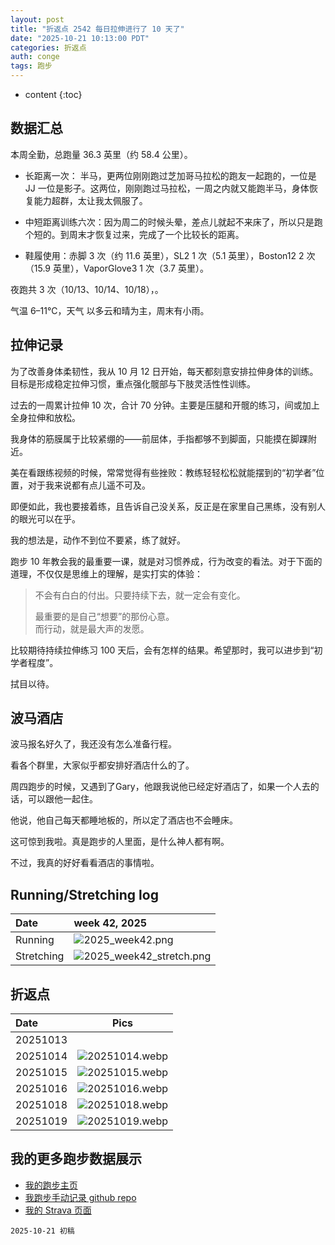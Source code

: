```yaml
---
layout: post
title: "折返点 2542 每日拉伸进行了 10 天了"
date: "2025-10-21 10:13:00 PDT"
categories: 折返点
auth: conge
tags: 跑步
---
```

* content
{:toc}

## 数据汇总

本周全勤，总跑量 36.3 英里（约 58.4 公里）。





* 长距离一次： 半马，更两位刚刚跑过芝加哥马拉松的跑友一起跑的，一位是 JJ 一位是影子。这两位，刚刚跑过马拉松，一周之内就又能跑半马，身体恢复能力超群，太让我太佩服了。

* 中短距离训练六次：因为周二的时候头晕，差点儿就起不来床了，所以只是跑个短的。到周末才恢复过来，完成了一个比较长的距离。

* 鞋履使用：赤脚 3 次（约 11.6 英里），SL2 1 次（5.1 英里），Boston12 2 次（15.9 英里），VaporGlove3 1 次（3.7 英里）。

夜跑共 3 次（10/13、10/14、10/18），。

气温 6–11℃，天气 以多云和晴为主，周末有小雨。

## 拉伸记录

为了改善身体柔韧性，我从 10 月 12 日开始，每天都刻意安排拉伸身体的训练。目标是形成稳定拉伸习惯，重点强化髋部与下肢灵活性性训练。

过去的一周累计拉伸 10 次，合计 70 分钟。主要是压腿和开髋的练习，间或加上全身拉伸和放松。

我身体的筋膜属于比较紧绷的——前屈体，手指都够不到脚面，只能摸在脚踝附近。

美在看跟练视频的时候，常常觉得有些挫败：教练轻轻松松就能摆到的“初学者”位置，对于我来说都有点儿遥不可及。

即便如此，我也要接着练，且告诉自己没关系，反正是在家里自己黑练，没有别人的眼光可以在乎。

我的想法是，动作不到位不要紧，练了就好。

跑步 10 年教会我的最重要一课，就是对习惯养成，行为改变的看法。对于下面的道理，不仅仅是思维上的理解，是实打实的体验：

> 不会有白白的付出。只要持续下去，就一定会有变化。
> 
> 最重要的是自己“想要”的那份心意。  
> 而行动，就是最大声的发愿。

比较期待持续拉伸练习 100 天后，会有怎样的结果。希望那时，我可以进步到“初学者程度”。

拭目以待。

## 波马酒店

波马报名好久了，我还没有怎么准备行程。

看各个群里，大家似乎都安排好酒店什么的了。

周四跑步的时候，又遇到了Gary，他跟我说他已经定好酒店了，如果一个人去的话，可以跟他一起住。

他说，他自己每天都睡地板的，所以定了酒店也不会睡床。

这可惊到我啦。真是跑步的人里面，是什么神人都有啊。

不过，我真的好好看看酒店的事情啦。

## Running/Stretching log

| Date     |                             week 42, 2025                              |
| :------- | :-------------------------------------------------------------------- |
| Running     | ![2025_week42.png](https://s2.loli.net/2025/10/22/nUcq7FlJzBfHWwV.png) |
| Stretching     | ![2025_week42_stretch.png](https://s2.loli.net/2025/10/22/DI8uOjHGcbKAx7T.png) |


## 折返点

| Date     |                                Pics                                   |
| :------- | :-------------------------------------------------------------------: |
| 20251013 |  |
| 20251014 | ![20251014.webp](https://s2.loli.net/2025/10/22/eX4pln9ybRaCr6j.webp) |
| 20251015 | ![20251015.webp](https://s2.loli.net/2025/10/22/ydA9TtajZxESp7W.webp) |
| 20251016 | ![20251016.webp](https://s2.loli.net/2025/10/22/i8GHgNlA4Kuj5dO.webp) |
| 20251018 | ![20251018.webp](https://s2.loli.net/2025/10/22/KfNJPBdV6yz25MU.webp) |
| 20251019 | ![20251019.webp](https://s2.loli.net/2025/10/22/fhqYZoIU3V2mOBg.webp) |

## 我的更多跑步数据展示

*   [我的跑步主页](https://conge.livingwithfcs.org/running_page/)
*   [我跑步手动记录 github repo](https://github.com/conge/RunningStreak)
*   [我的 Strava 页面](https://www.strava.com/athletes/57680242)

```
2025-10-21 初稿
```